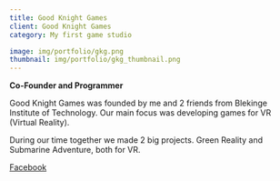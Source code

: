 ```yaml
---
title: Good Knight Games
client: Good Knight Games
category: My first game studio

image: img/portfolio/gkg.png
thumbnail: img/portfolio/gkg_thumbnail.png
---
```

**Co-Founder and Programmer**

Good Knight Games  was founded by me and 2 friends from Blekinge Institute of Technology. Our main focus was developing games for VR (Virtual Reality).

During our time together we made 2 big projects. Green Reality and Submarine Adventure, both for VR.

<a href="http://facebook.com/gkgStudio" target="_blank">Facebook</a>
